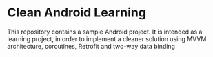 # Clean Android Learning
 This repository contains a sample Android project. It is intended as a learning project, in order to implement a cleaner solution using MVVM architecture, coroutines, Retrofit and two-way data binding
